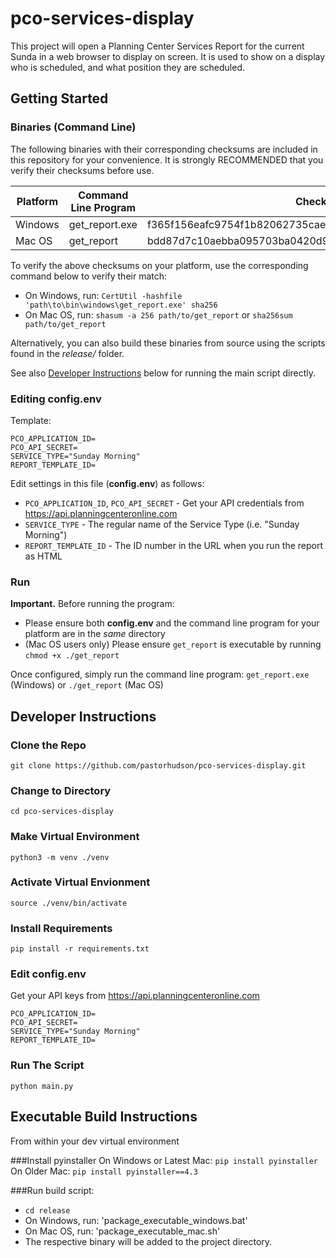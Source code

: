 # pco-services-display

This project will open a Planning Center Services Report for the current Sunda in a web browser to display on screen.
It is used to show on a display who is scheduled, and what position they are scheduled.


## Getting Started

### Binaries (Command Line)

The following binaries with their corresponding checksums are included in this repository for your convenience. It is strongly RECOMMENDED that you verify their checksums before use.

| Platform | Command Line Program       | Checksum (SHA256) |
|----------|----------------------------|-----------|
| Windows  | get_report.exe             | f365f156eafc9754f1b82062735cae7801fe4218         |
| Mac OS   | get_report                 | bdd87d7c10aebba095703ba0420d98efb18495adbd745c868a730039eb047639 |


To verify the above checksums on your platform, use the corresponding command below to verify their match:
- On Windows, run: `CertUtil -hashfile 'path\to\bin\windows\get_report.exe' sha256`
- On Mac OS, run: `shasum -a 256 path/to/get_report` or `sha256sum path/to/get_report`

Alternatively, you can also build these binaries from source using the scripts found in the *release/* folder.

See also [Developer Instructions](#developer-instructions) below for running the main script directly.

### Editing config.env
Template:
```
PCO_APPLICATION_ID=
PCO_API_SECRET=
SERVICE_TYPE="Sunday Morning"
REPORT_TEMPLATE_ID=
```

Edit settings in this file (**config.env**) as follows:
- `PCO_APPLICATION_ID`, `PCO_API_SECRET` - Get your API credentials from https://api.planningcenteronline.com
- `SERVICE_TYPE` - The regular name of the Service Type (i.e. "Sunday Morning")
- `REPORT_TEMPLATE_ID` - The ID number in the URL when you run the report as HTML

### Run
**Important.** Before running the program:
- Please ensure both **config.env** and the command line program for your platform are in the *same* directory
- (Mac OS users only) Please ensure `get_report` is executable by running `chmod +x ./get_report`

Once configured, simply run the command line program: `get_report.exe` (Windows) or `./get_report` (Mac OS)

## Developer Instructions
### Clone the Repo
`git clone https://github.com/pastorhudson/pco-services-display.git`

### Change to Directory
`cd pco-services-display`

### Make Virtual Environment
`python3 -m venv ./venv`

### Activate Virtual Envionment
`source ./venv/bin/activate`

### Install Requirements
`pip install -r requirements.txt`

### Edit config.env
Get your API keys from https://api.planningcenteronline.com
```
PCO_APPLICATION_ID=
PCO_API_SECRET=
SERVICE_TYPE="Sunday Morning"
REPORT_TEMPLATE_ID=
```

### Run The Script
`python main.py`

## Executable Build Instructions
From within your dev virtual environment

###Install pyinstaller
On Windows or Latest Mac: `pip install pyinstaller`
On Older Mac: `pip install pyinstaller==4.3`

###Run build script:
- `cd release`
- On Windows, run: 'package_executable_windows.bat'
- On Mac OS, run: 'package_executable_mac.sh'
- The respective binary will be added to the project directory.